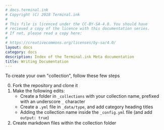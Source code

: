 ```yaml
---
# docs.terminal.ink
# Copyright (C) 2018 Terminal.ink
#
# This file is licenced under the CC-BY-SA-4.0. You should have
# recieved a copy of the licence with this documentation series.
# If not, please read a copy here:
#
# https://creativecommons.org/licenses/by-sa/4.0/
layout: docs
category: docs
description: Index of the Terminal.ink Meta documentation
title: Writing Documentation
---
```


To create your own "collection", follow these few steps

0. Fork the repository and clone it
0. Make the following edits:
    - Create a folder in `_collections` with your collection name, prefixed with an underscore `_` character
    - Create a `.yml` file in `_data/type`, and add category heading titles
    - Adding the collection name inside the `_config.yml` file (and add `output: true`)
0. Create markdown files within the collection folder
